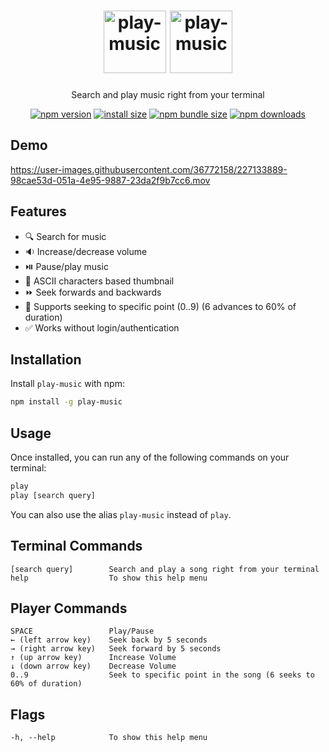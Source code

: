 <h1 align="center">
  <img src="https://user-images.githubusercontent.com/36772158/227156345-4c3b26b3-c055-40c0-9de1-11bffb4bd09f.png#gh-dark-mode-only" alt="play-music" height="100" />
  <img src="https://user-images.githubusercontent.com/36772158/227156246-e96a26ac-aa4e-4db8-a4f7-7d7051d8258a.png#gh-light-mode-only" alt="play-music" height="100" />

</h1>
<p align="center">Search and play music right from your terminal</p>
<div align="center">

[![npm version](https://img.shields.io/npm/v/play-music.svg?style=flat-square)](https://www.npmjs.org/package/play-music)
[![install size](https://img.shields.io/badge/dynamic/json?url=https://packagephobia.com/v2/api.json?p=play-music&query=$.install.pretty&label=install%20size&style=flat-square)](https://packagephobia.now.sh/result?p=play-music)
[![npm bundle size](https://img.shields.io/bundlephobia/minzip/play-music?style=flat-square)](https://bundlephobia.com/package/play-music@latest)
[![npm downloads](https://img.shields.io/npm/dm/play-music.svg?style=flat-square)](https://npm-stat.com/charts.html?package=play-music)

</div>

## Demo

https://user-images.githubusercontent.com/36772158/227133889-98cae53d-051a-4e95-9887-23da2f9b7cc6.mov

## Features

- 🔍 Search for music
- 🔉 Increase/decrease volume
- ⏯️ Pause/play music
- 🌁 ASCII characters based thumbnail
- ⏩ Seek forwards and backwards
- 🔢 Supports seeking to specific point (0..9) (6 advances to 60% of duration)
- ✅ Works without login/authentication

## Installation

Install `play-music` with npm:

```bash
npm install -g play-music
```

<!--  TODO: Add instructions for installing VLC. -->

## Usage

Once installed, you can run any of the following commands on your terminal:
```bash
play
play [search query]
```

You can also use the alias `play-music` instead of `play`.

## Terminal Commands

```
[search query]        Search and play a song right from your terminal
help                  To show this help menu
```

## Player Commands

```
SPACE                 Play/Pause
← (left arrow key)    Seek back by 5 seconds
→ (right arrow key)   Seek forward by 5 seconds
↑ (up arrow key)      Increase Volume
↓ (down arrow key)    Decrease Volume
0..9                  Seek to specific point in the song (6 seeks to 60% of duration)
```

## Flags

```
-h, --help            To show this help menu
```
